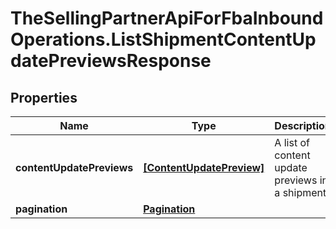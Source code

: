 # TheSellingPartnerApiForFbaInboundOperations.ListShipmentContentUpdatePreviewsResponse

## Properties
Name | Type | Description | Notes
------------ | ------------- | ------------- | -------------
**contentUpdatePreviews** | [**[ContentUpdatePreview]**](ContentUpdatePreview.md) | A list of content update previews in a shipment. | 
**pagination** | [**Pagination**](Pagination.md) |  | [optional] 


